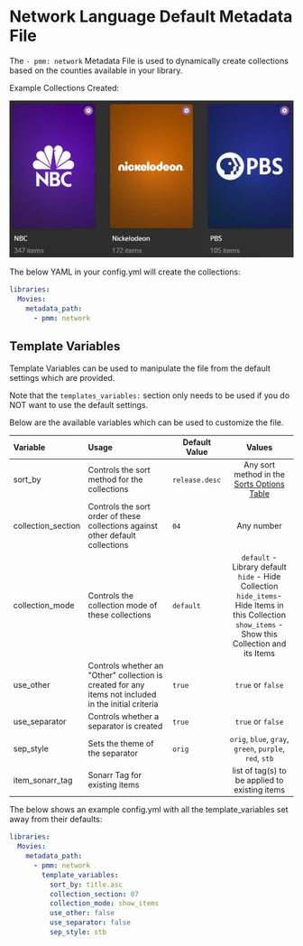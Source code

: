 # Network Language Default Metadata File

The `- pmm: network` Metadata File is used to dynamically create collections based on the counties available in your library.

Example Collections Created:

![](../images/network.png)

The below YAML in your config.yml will create the collections:
```yaml
libraries:
  Movies:
    metadata_path:
      - pmm: network
```


## Template Variables
Template Variables can be used to manipulate the file from the default settings which are provided. 

Note that the `templates_variables:` section only needs to be used if you do NOT want to use the default settings.

Below are the available variables which can be used to customize the file.


| Variable           | Usage                                                                                                | Default Value  |                                                                             Values                                                                             |
|:-------------------|:-----------------------------------------------------------------------------------------------------|----------------|:--------------------------------------------------------------------------------------------------------------------------------------------------------------:|
| sort_by            | Controls the sort method for the collections                                                         | `release.desc` |                                                  Any sort method in the [Sorts Options Table](#sort-options)                                                   |
| collection_section | Controls the sort order of these collections against other default collections                       | `04`           |                                                                           Any number                                                                           |
| collection_mode    | Controls the collection mode of these collections                                                    | `default`      | `default` - Library default<br/>`hide` - Hide Collection<br/>`hide_items`- Hide Items in this Collection<br/>`show_items` - Show this Collection and its Items |
| use_other          | Controls whether an "Other" collection is created for any items not included in the initial criteria | `true`         |                                                                       `true` or `false`                                                                        |
| use_separator      | Controls whether a separator is created                                                              | `true`         |                                                                       `true` or `false`                                                                        |
| sep_style          | Sets the theme of the separator                                                                      | `orig`         |                                                    `orig`, `blue`, `gray`, `green`, `purple`, `red`, `stb`                                                     |
| item_sonarr_tag    | Sonarr Tag for existing items                                                                        |                |                                                         list of tag(s) to be applied to existing items                                                         |

The below shows an example config.yml with all the template_variables set away from their defaults:

```yaml
libraries:
  Movies:
    metadata_path:
      - pmm: network
        template_variables:
          sort_by: title.asc
          collection_section: 07
          collection_mode: show_items
          use_other: false
          use_separator: false
          sep_style: stb
```

